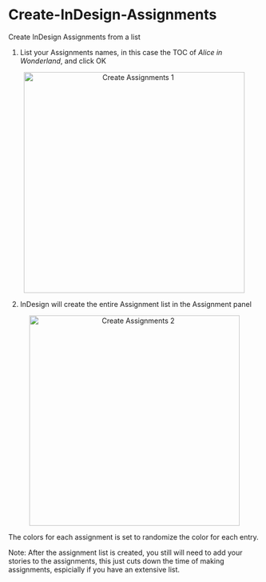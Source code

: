 # Create-InDesign-Assignments
Create InDesign Assignments from a list 

1. List your Assignments names, in this case the TOC of _Alice in Wonderland_, and click OK 

<p align="center">
<img width="442" alt="Create Assignments 1" src="https://user-images.githubusercontent.com/1234174/229976038-9438961c-0922-4181-8791-67cfba9cb08f.png">
</p>

2. InDesign will create the entire Assignment list in the Assignment panel

<p align="center">
<img width="421" alt="Create Assignments 2" src="https://user-images.githubusercontent.com/1234174/229976042-f7917c48-e374-4c61-b23a-39c5d4bccd3e.png">
</p>
  
The colors for each assignment is set to randomize the color for each entry.

Note: After the assignment list is created, you still will need to add your stories to the assignments, this just cuts down the time of making assignments, espicially if you have an extensive list.

